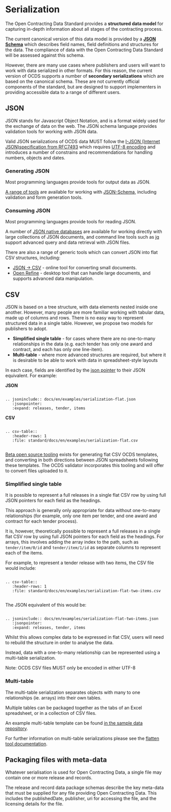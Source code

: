 # Serialization

The Open Contracting Data Standard provides a **structured data model** for capturing in-depth information about all stages of the contracting process.

The current canonical version of this data model is provided by a **[JSON Schema](../../../schema/release)** which describes field names, field definitions and structures for the data. The compliance of data with the Open Contracting Data Standard will be assessed against this schema.

However, there are many use cases where publishers and users will want to work with data serialized in other formats. For this reason, the current version of OCDS supports a number of **secondary serializations** which are based on the canonical schema. These are not currently official components of the standard, but are designed to support implementers in providing accessible data to a range of different users.

## JSON 

JSON stands for Javascript Object Notation, and is a format widely used for the exchange of data on the web. The JSON schema language provides validation tools for working with JSON data.

Valid JSON serializations of OCDS data MUST follow the [I-JSON (Internet JSON)specification from RFC7493](https://tools.ietf.org/html/rfc7493) which requires [UTF-8 encoding](https://en.wikipedia.org/wiki/UTF-8) and introduces a number of constrains and recommendations for handling numbers, objects and dates. 

### Generating JSON

Most programming languages provide tools for output data as JSON. 

[A range of tools](http://json-schema.org/implementations.html) are available for working with [JSON-Schema](http://json-schema.org/), including validation and form generation tools. 

### Consuming JSON

Most programming languages provide tools for reading JSON.

A number of [JSON native databases](http://en.wikipedia.org/wiki/NoSQL) are available for working directly with large collections of JSON documents, and command line tools such as [jq](http://stedolan.github.io/jq/) support advanced query and data retrieval with JSON files.

There are also a range of generic tools which can convert JSON into flat CSV structures, including:

* [JSON -> CSV](http://konklone.io/json/) - online tool for converting small documents.
* [Open Refine](http://openrefine.org/) - desktop tool that can handle large documents, and supports advanced data manipulation.

## CSV 

JSON is based on a tree structure, with data elements nested inside one another. However, many people are more familiar working with tabular data, made up of columns and rows. There is no easy way to represent structured data in a single table. However, we propose two models for publishers to adopt. 

* **Simplified single table** - for cases where there are no one-to-many relationships in the data (e.g. each tender has only one award and contract, and each has only one line-item).
* **Multi-table** - where more advanced structures are required, but where it is desirable to be able to work with data in spreadsheet-style layouts

In each case, fields are identified by the [json pointer](http://tools.ietf.org/html/rfc6901) to their JSON equivalent. For example:

**JSON**

```eval_rst

.. jsoninclude:: docs/en/examples/serialization-flat.json
   :jsonpointer: 
   :expand: releases, tender, items

```

**CSV**

```eval_rst

.. csv-table::
   :header-rows: 1
   :file: standard/docs/en/examples/serialization-flat.csv
   
```

[Beta open source tooling](http://flatten-tool.readthedocs.io/en/latest/usage-ocds/) exists for generating flat CSV OCDS templates, and converting in both directions between JSON spreadsheets following these templates. The OCDS validator incorporates this tooling and will offer to convert files uploaded to it.

### Simplified single table 

It is possible to represent a full releases in a single flat CSV row by using full JSON pointers for each field as the headings. 

This approach is generally only appropriate for data without one-to-many relationships (for example, only one item per tender, and one award and contract for each tender process).

It is, however, theoretically possible to represent a full releases in a single flat CSV row by using full JSON pointers for each field as the headings. For arrays, this involves adding the array index to the path, such as ```tender/item/0/id``` and ```tender/item/1/id``` as separate columns to represent each of the items. 

For example, to represent a tender release with two items, the CSV file would include:

```eval_rst

.. csv-table::
   :header-rows: 1
   :file: standard/docs/en/examples/serialization-flat-two-items.csv
   
```

The JSON equivalent of this would be:

```eval_rst

.. jsoninclude:: docs/en/examples/serialization-flat-two-items.json
   :jsonpointer: 
   :expand: releases, tender, items

```

Whilst this allows complex data to be expressed in flat CSV, users will need to rebuild the structure in order to analyse the data.

Instead, data with a one-to-many relationship can be represented using a multi-table serialization. 

Note: OCDS CSV files MUST only be encoded in either UTF-8

### Multi-table

The multi-table serialization separates  objects with many to one relationships (ie. arrays) into their own tables. 

Multiple tables can be packaged together as the tabs of an Excel spreadsheet, or in a collection of CSV files.  

An example multi-table template can be found [in the sample data repository](https://github.com/open-contracting/sample-data/tree/master/flat-template).

For further information on multi-table serializations please see the [flatten tool documentation](http://flatten-tool.readthedocs.io/en/latest/).

## Packaging files with meta-data

Whatever serialisation is used for Open Contracting Data, a single file may contain one or more release and records.

The release and record data package schemas describe the key meta-data that must be supplied for any file providing Open Contracting Data. This includes the publishedDate, publisher, uri for accessing the file, and the licensing details for the file.
